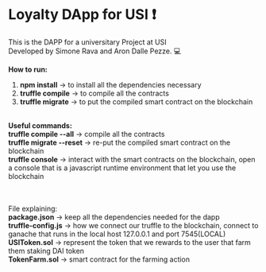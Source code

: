 # Loyalty DApp for USI :exclamation: <br />

This is the DAPP for a universitary Project at USI <br />
Developed by Simone Rava and Aron Dalle Pezze. :computer: <br />

**How to run:**

1. **npm install** -> to install all the dependencies necessary <br />
2. **truffle compile** -> to compile all the contracts <br />
3. **truffle migrate** -> to put the compiled smart contract on the blockchain <br />
   <br />

**Useful commands:**
<br />
**truffle compile --all** -> compile all the contracts
<br />
**truffle migrate --reset** -> re-put the compiled smart contract on the blockchain
<br />
**truffle console** -> interact with the smart contracts on the blockchain, open a console that is a javascript runtime environment that let you use the blockchain
<br />

<br /><br />
File explaining:<br />
**package.json** -> keep all the dependencies needed for the dapp
<br />
**truffle-config.js** -> how we connect our truffle to the blockchain, connect to ganache that runs in the local host 127.0.0.1 and port 7545(LOCAL)
<br />
**USIToken.sol** -> represent the token that we rewards to the user that farm them staking DAI token
<br />
**TokenFarm.sol** -> smart contract for the farming action
